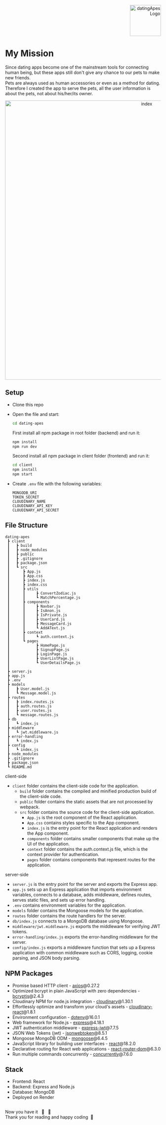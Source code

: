 <p align="right"><img src="https://user-images.githubusercontent.com/104759740/183436724-23c3129c-29c3-43c3-ac79-a02b0b320024.png" alt="datingApesLogo" height="100" /></p>

# My Mission
Since dating apps become one of the mainstream tools for connecting human being, but these apps still don't give any chance to our pets to make new friends.<br>Pets are always used as human accessories or even as a method for dating. Therefore I created the app to serve the pets, all the user information is about the pets, not about his/her/its owner.<br>
<p align="center"><img width="900" alt="index" src="https://user-images.githubusercontent.com/104759740/183531361-a927f4b2-9792-4b0b-827c-592c1d4c21aa.png"></p>

## Setup

- Clone this repo
- Open the file and start:

  ```bash
  cd dating-apes
  ```
  First install all npm package in root folder (backend) and run it: 
  ```bash
  npm install
  npm run dev
  ```
  Second install all npm package in client folder (frontend) and run it:
  ```bash
  cd client
  npm install
  npm start
  ```
  
- Create ```.env``` file with the following variables:
  ```
  MONGODB_URI
  TOKEN_SECRET
  CLOUDINARY_NAME
  CLOUDINARY_API_KEY
  CLOUDINARY_API_SECRET
  ```

## File Structure

```
dating-apes
 ┣ client
 ┃   ┣ build
 ┃   ┣ node_modules
 ┃   ┣ public
 ┃   ┣ .gitignore
 ┃   ┣ package.json
 ┃   ┗ src
 ┃      ┣ App.js
 ┃      ┣ App.css
 ┃      ┣ index.js
 ┃      ┣ index.css
 ┃      ┣ utils
 ┃      ┃     ┣ ConvertZodiac.js
 ┃      ┃     ┗ MatchPercentage.js
 ┃      ┣ components
 ┃      ┃     ┣ Navbar.js
 ┃      ┃     ┣ IsAnon.js
 ┃      ┃     ┣ IsPrivate.js
 ┃      ┃     ┣ UserCard.js
 ┃      ┃     ┣ MessageCard.js
 ┃      ┃     ┗ AddAText.js
 ┃      ┣ context
 ┃      ┃     ┗ auth.context.js
 ┃      ┗ pages
 ┃            ┣ HomePage.js
 ┃            ┣ SignupPage.js
 ┃            ┣ LoginPage.js
 ┃            ┣ UserListPage.js
 ┃            ┗ UserDetailsPage.js
 ┃           
 ┣ server.js
 ┣ app.js
 ┣ .env
 ┣ models
 ┃   ┣ User.model.js
 ┃   ┗ Message.model.js
 ┣ routes
 ┃   ┣ index.routes.js
 ┃   ┣ auth.routes.js
 ┃   ┣ user.routes.js
 ┃   ┗ message.routes.js
 ┣ db
 ┃   ┗ index.js
 ┣ middleware
 ┃   ┗ jwt.middleware.js
 ┣ error-handling
 ┃   ┗ index.js
 ┣ config
 ┃   ┗ index.js
 ┣ node_modules
 ┣ .gitignore
 ┣ package.json
 ┗ README.md

 ```
client-side
- `client` folder contains the client-side code for the application.
    - `build` folder contains the compiled and minified production build of the client-side code.
    - `public` folder contains the static assets that are not processed by webpack.
    - `src` folder contains the source code for the client-side application.
        - `App.js` is the root component of the React application.
        - `App.css` contains styles specific to the App component.
        - `index.js` is the entry point for the React application and renders the App component.
        - `components` folder contains smaller components that make up the UI of the application.
        - `context` folder contains the auth.context.js file, which is the context provider for authentication.
        - `pages` folder contains components that represent routes for the application.

server-side
- `server.js` is the entry point for the server and exports the Express app.
- `app.js` sets up an Express application that imports environment variables, connects to a database, adds middleware, defines routes, serves static files, and sets up error handling.
- `.env` contains environment variables for the application.
- `models` folder contains the Mongoose models for the application.
- `routes` folder contains the route handlers for the server.
- `db/index.js` connects to a MongoDB database using Mongoose.
- `middleware/jwt.middleware.js` exports the middleware for verifying JWT tokens.
- `error-handling/index.js` exports the error-handling middleware for the server.
- `config/index.js` exports a middleware function that sets up a Express application with common middleware such as CORS, logging, cookie parsing, and JSON body parsing.


## NPM Packages

- Promise based HTTP client - [axios](https://github.com/mzabriskie/axios)@0.27.2
- Optimized bcrypt in plain JavaScript with zero dependencies - [bcryptjs](https://www.npmjs.com/package/bcryptjs)@2.4.3
- Cloudinary NPM for node.js integration - [cloudinary](https://github.com/cloudinary/cloudinary_npm)@1.30.1
- Effortlessly optimize and transform your cloud's assets - [cloudinary-react](https://www.npmjs.com/package/cloudinary-react)@1.8.1
- Environment configuration - [dotenv](https://www.npmjs.com/package/dotenv)@16.0.1
- Web framework for Node.js - [express](http://expressjs.com/)@4.18.1
- JWT authentication middleware - [express-jwt](https://www.npmjs.com/package/express-jwt)@7.7.5
- JSON Web Tokens (jwt) - [jsonwebtoken](https://www.npmjs.com/package/jsonwebtoken)@8.5.1
- Mongoose MongoDB ODM - [mongoose](https://www.npmjs.com/package/mongoose)@6.4.5
- JavaScript library for building user interfaces - [react](https://facebook.github.io/react/)@18.2.0
- Declarative routing for React web applications - [react-router-dom](https://github.com/remix-run/react-router)@6.3.0
- Run multiple commands concurrently - [concurrently](https://www.npmjs.com/package/concurrently)@7.6.0

## Stack 

- Frontend: React
- Backend: Express and Node.js
- Database: MongoDB 
- Deployed on Render 

## 
Now you have it&nbsp;&nbsp;&nbsp;🎉&nbsp;&nbsp;&nbsp;🦍 <br>
Thank you for reading and happy coding &nbsp;💚
